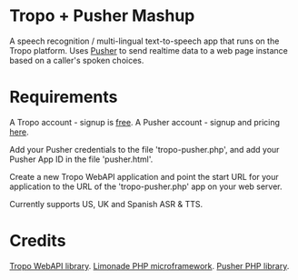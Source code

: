 Tropo + Pusher Mashup
====================

A speech recognition / multi-lingual text-to-speech app that runs on the Tropo platform.  Uses [Pusher](http://pusher.com/) to send realtime data to a web page instance based on a caller's spoken choices.

Requirements
===========

A Tropo account - signup is [free](https://www.tropo.com/account/register.jsp).
A Pusher account - signup and pricing [here](http://pusher.com/pricing#showsignup).

Add your Pusher credentials to the file 'tropo-pusher.php', and add your Pusher App ID in the file 'pusher.html'.

Create a new Tropo WebAPI application and point the start URL for your application to the URL of the 'tropo-pusher.php' app on your web server.

Currently supports US, UK and Spanish ASR & TTS. 

Credits
======

[Tropo WebAPI library](https://github.com/tropo/tropo-webapi-php).
[Limonade PHP microframework](https://github.com/sofadesign/limonade/).
[Pusher PHP library](https://github.com/squeeks/Pusher-PHP).

